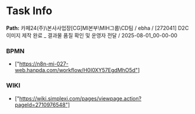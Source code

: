 # Task Info

**Path:** 카페24(주)\본사사업장\[CG]MI본부\MIH그룹\CD팀 / ebha / [272041] D2C 이미지 제작 완료 _ 결과물 품질 확인 및 운영자 전달 / 2025-08-01_00-00-00

### BPMN
- ["https://n8n-mi-027-web.hanpda.com/workflow/H0I0XY57EgdMhO5d"]

### WIKI
- ["https://wiki.simplexi.com/pages/viewpage.action?pageId=2710976548"]

